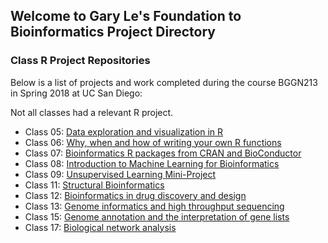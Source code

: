 ## Welcome to Gary Le's Foundation to Bioinformatics Project Directory

### Class R Project Repositories

Below is a list of projects and work completed during the course BGGN213 in Spring 2018 at UC San Diego:

Not all classes had a relevant R project.

- Class 05: [Data exploration and visualization in R](https://github.com/ggle/bggn213/blob/master/class05/class_5.md)
- Class 06: [Why, when and how of writing your own R functions ](https://github.com/ggle/bggn213/blob/master/class06/class_6.md)
- Class 07: [Bioinformatics R packages from CRAN and BioConductor](https://github.com/ggle/bggn213/blob/master/class07/class_7.md)
- Class 08: [Introduction to Machine Learning for Bioinformatics](https://github.com/ggle/bggn213/blob/master/class08/class_8.md)
- Class 09: [Unsupervised Learning Mini-Project](https://github.com/ggle/bggn213/blob/master/class09/class_9.md)
- Class 11: [Structural Bioinformatics](https://github.com/ggle/bggn213/blob/master/class11/class_11.md)
- Class 12: [Bioinformatics in drug discovery and design](https://github.com/ggle/bggn213/blob/master/class12/class_12.md)
- Class 13: [Genome informatics and high throughput sequencing](https://github.com/ggle/bggn213/blob/master/class13/class_13.md)
- Class 15: [Genome annotation and the interpretation of gene lists](https://github.com/ggle/bggn213/blob/master/class15/class_15.md)
- Class 17: [Biological network analysis](https://github.com/ggle/bggn213/blob/master/class17/class_17.md)
